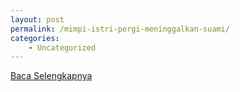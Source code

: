 ```yaml
---
layout: post
permalink: /mimpi-istri-pergi-meninggalkan-suami/
categories:
    - Uncategorized
---
```


[Baca Selengkapnya](/07)